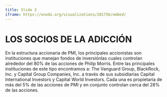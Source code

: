 ```yaml
---
title: Slide 3
iframe: https://onodo.org/visualizations/281756/embed/
---
```


# LOS SOCIOS DE LA ADICCIÓN

En la estructura accionaria de PMI, los principales accionistas son instituciones que manejan fondos de inversiónlas cuales controlan alrededor del 80% de las acciones de Philip Morris. Entre las principales
instituciones de este tipo encontramos a: The Vanguard Group, BlackRock, Inc. y Capital Group Companies, Inc. a través de sus subsidiarias Capital International Investors y Capital World Investors. Cada una es propietaria de más del 5% de las acciones de PMI y en conjunto controlan cerca del 28% de las acciones.
